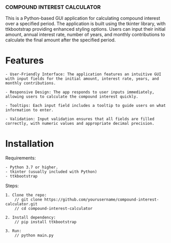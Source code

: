 ### COMPOUND INTEREST CALCULATOR ###

This is a Python-based GUI application for calculating compound interest over a specified period. The application is built using the tkinter library, with ttkbootstrap providing enhanced styling options. Users can input their initial amount, annual interest rate, number of years, and monthly contributions to calculate the final amount after the specified period.


# Features

    - User-Friendly Interface: The application features an intuitive GUI with input fields for the initial amount, interest rate, years, and monthly contributions.
    
    - Responsive Design: The app responds to user inputs immediately, allowing users to calculate the compound interest quickly.
    
    - Tooltips: Each input field includes a tooltip to guide users on what information to enter.
    
    - Validation: Input validation ensures that all fields are filled correctly, with numeric values and appropriate decimal precision.


# Installation

Requirements:

    - Python 3.7 or higher.
    - tkinter (usually included with Python)
    - ttkbootstrap

Steps:

    1. Clone the repo:
        // git clone https://github.com/yourusername/compound-interest-calculator.git
        // cd compound-interest-calculator

    2. Install dependency:
        // pip install ttkbootstrap

    3. Run:
        // python main.py
